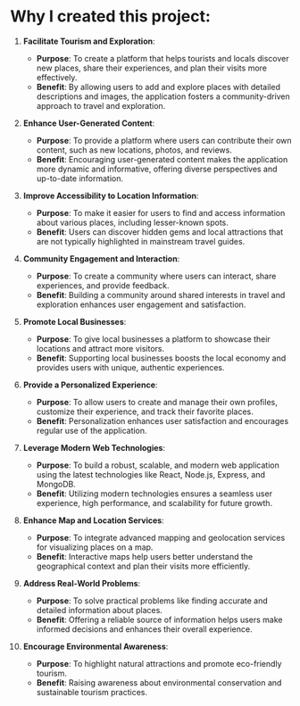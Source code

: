  # Why I created this project:

1. **Facilitate Tourism and Exploration**:
   - **Purpose**: To create a platform that helps tourists and locals discover new places, share their experiences, and plan their visits more effectively.
   - **Benefit**: By allowing users to add and explore places with detailed descriptions and images, the application fosters a community-driven approach to travel and exploration.

2. **Enhance User-Generated Content**:
   - **Purpose**: To provide a platform where users can contribute their own content, such as new locations, photos, and reviews.
   - **Benefit**: Encouraging user-generated content makes the application more dynamic and informative, offering diverse perspectives and up-to-date information.

3. **Improve Accessibility to Location Information**:
   - **Purpose**: To make it easier for users to find and access information about various places, including lesser-known spots.
   - **Benefit**: Users can discover hidden gems and local attractions that are not typically highlighted in mainstream travel guides.

4. **Community Engagement and Interaction**:
   - **Purpose**: To create a community where users can interact, share experiences, and provide feedback.
   - **Benefit**: Building a community around shared interests in travel and exploration enhances user engagement and satisfaction.

5. **Promote Local Businesses**:
   - **Purpose**: To give local businesses a platform to showcase their locations and attract more visitors.
   - **Benefit**: Supporting local businesses boosts the local economy and provides users with unique, authentic experiences.

6. **Provide a Personalized Experience**:
   - **Purpose**: To allow users to create and manage their own profiles, customize their experience, and track their favorite places.
   - **Benefit**: Personalization enhances user satisfaction and encourages regular use of the application.

7. **Leverage Modern Web Technologies**:
   - **Purpose**: To build a robust, scalable, and modern web application using the latest technologies like React, Node.js, Express, and MongoDB.
   - **Benefit**: Utilizing modern technologies ensures a seamless user experience, high performance, and scalability for future growth.

8. **Enhance Map and Location Services**:
   - **Purpose**: To integrate advanced mapping and geolocation services for visualizing places on a map.
   - **Benefit**: Interactive maps help users better understand the geographical context and plan their visits more efficiently.

9. **Address Real-World Problems**:
   - **Purpose**: To solve practical problems like finding accurate and detailed information about places.
   - **Benefit**: Offering a reliable source of information helps users make informed decisions and enhances their overall experience.

10. **Encourage Environmental Awareness**:
    - **Purpose**: To highlight natural attractions and promote eco-friendly tourism.
    - **Benefit**: Raising awareness about environmental conservation and sustainable tourism practices.

